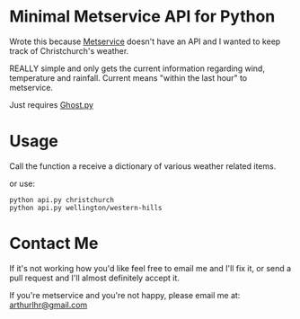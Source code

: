 Minimal Metservice API for Python
=================================

Wrote this because [Metservice](http://metservice.com) doesn't have an API
and I wanted to keep track of Christchurch's weather.

REALLY simple and only gets the current information regarding wind,
temperature and rainfall. Current means "within the last hour" to metservice.

Just requires [Ghost.py](http://jeanphix.me/Ghost.py/)

Usage
=====

Call the function a receive a dictionary of various weather related items.

or use:

    python api.py christchurch
    python api.py wellington/western-hills

Contact Me
==========

If it's not working how you'd like feel free to email me and I'll fix it, or
send a pull request and I'll almost definitely accept it.

If you're metservice and you're not happy, please email me at: arthurlhr@gmail.com
